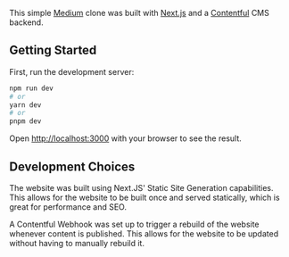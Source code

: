 This simple [Medium](https://medium.com/) clone was built with [Next.js](https://nextjs.org/) and a [Contentful](https://www.contentful.com/) CMS backend.

## Getting Started

First, run the development server:

```bash
npm run dev
# or
yarn dev
# or
pnpm dev
```

Open [http://localhost:3000](http://localhost:3000) with your browser to see the result.

## Development Choices

The website was built using Next.JS' Static Site Generation capabilities. This allows for the website to be built once and served statically, which is great for performance and SEO.

A Contentful Webhook was set up to trigger a rebuild of the website whenever content is published. This allows for the website to be updated without having to manually rebuild it.

